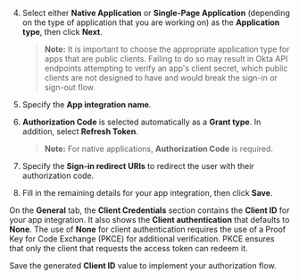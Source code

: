4. Select either **Native Application** or **Single-Page Application** (depending on the type of application that you are working on) as the **Application type**, then click **Next**.

    > **Note:** It is important to choose the appropriate application type for apps that are public clients. Failing to do so may result in Okta API endpoints attempting to verify an app's client secret, which public clients are not designed to have and would break the sign-in or sign-out flow.

5. Specify the **App integration name**.
6. **Authorization Code** is selected automatically as a **Grant type**. In addition, select **Refresh Token**.

    > **Note:** For native applications, **Authorization Code** is required.

7. Specify the **Sign-in redirect URIs** to redirect the user with their authorization code.
8. Fill in the remaining details for your app integration, then click **Save**.

On the **General** tab, the **Client Credentials** section contains the **Client ID** for your app integration. It also shows the **Client authentication** that defaults to **None**. The use of **None** for client authentication requires the use of a Proof Key for Code Exchange (PKCE) for additional verification. PKCE ensures that only the client that requests the access token can redeem it.

Save the generated **Client ID** value to implement your authorization flow.
